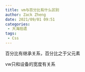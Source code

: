 ```yaml
---
title: vm与百分比有什么区别
author: Zack Zheng
date: 2021/09/01 09:51
categories:
 - 大海拾遗
tags:
 - Css
---
```


百分比有继承关系，百分比之于父元素

vw只和设备的宽度有关系 
